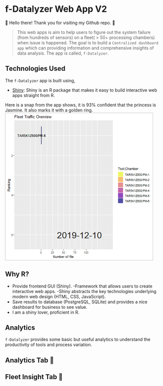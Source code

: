 # f-Datalyzer Web App V2

👋 Hello there! Thank you for visiting my Github repo. :pray:

> This web apps is aim to help users to figure out the system failure (from hundreds of sensors) on a fleet( > 50+ processing chambers) when issue is happened. The goal is to build a  `Centralized dashboard app` which can providing information and comprehensive insights of data analysis. The app is called, `f-Datalyzer`. 

## Technologies Used

The `f-Datalyzer` app is built using,

- [Shiny](https://shiny.rstudio.com/): Shiny is an R package that makes it easy to build interactive web apps straight from R.

Here is a snap from the app shows, it is 93% confident that the princess is Jasmine. It also marks it with a golden ring.
<img src='tool_productivity.gif' art='switch' />


## Why R?
- Provide frontend GUI (Shiny).
  -Framework that allows users to create interactive web apps.
  -Shiny abstracts the key technologies underlying modern web design (HTML, CSS, JavaScript).
- Save results to database (PostgreSQL, SQLite) and provides a nice dashboard for business to see value.
- I am a shiny lover, proficient in R. 



##  Analytics
`f-Datalyzer` provides some basic but useful analytics to understand the productivity of tools and process variation.

## Analytics Tab 🔗

## Fleet Insight Tab 🔗
